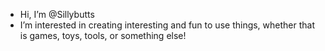 - Hi, I’m @Sillybutts
- I’m interested in creating interesting and fun to use things, whether that is games, toys, tools, or something else!
